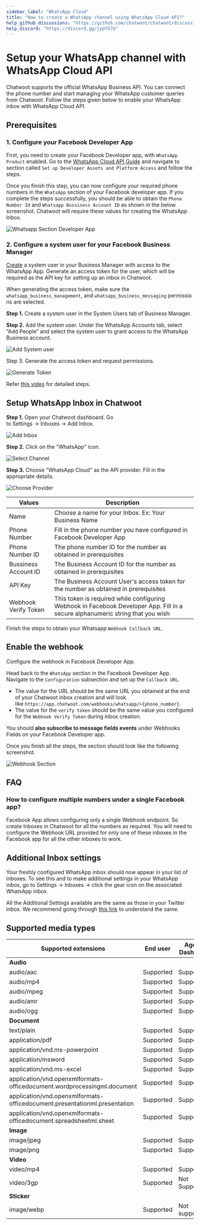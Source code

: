 ```yaml
---
sidebar_label: "WhatsApp Cloud"
title: "How to create a WhatsApp channel using WhatsApp Cloud API?"
help_github_discussions: "https://github.com/chatwoot/chatwoot/discussions/5092"
help_discord: "https://discord.gg/jypY57m"
---
```


# Setup your WhatsApp channel with WhatsApp Cloud API

Chatwoot supports the official WhatsApp Business API. You can connect the phone number and start managing your WhatsApp customer queries from Chatwoot. Follow the steps given below to enable your WhatsApp inbox with WhatsApp Cloud API.

## Prerequisites

### 1. **Configure your Facebook Developer App**

First, you need to  create your Facebook Developer app, with `WhatsApp Product` enabled. Go to the [WhatsApp Cloud API Guide](https://developers.facebook.com/docs/whatsapp/cloud-api/get-started) and navigate to section called `Set up Developer Assets and Platform Access` and follow the steps.

Once you finish this step, you can now configure your required phone numbers in the `WhatsApp` section of your Facebook developer app. If you complete the steps successfully, you should be able to obtain the `Phone Number Id` and `Whatsapp Bussiness Account ID` as shown in the below screenshot. Chatwoot will require these values for creating the WhatsApp Inbox.

![Whatsapp Section Developer App](../images/whatsapp/whatsapp-cloud/meta-developers-dashboard.png)

### 2. Configure a system user for your Facebook Business Manager

[Create](https://www.facebook.com/business/help/503306463479099?id=2190812977867143) a system user in your Business Manager with access to the WhatsApp App. Generate an access token for the user, which will be required as the API key for setting up an inbox in Chatwoot.

When generating the access token, make sure the `whatsapp_business_management`, and `whatsapp_business_messaging` permissions are selected.

**Step 1.** Create a system user in the System Users tab of Business Manager.

**Step 2.** Add the system user. Under the WhatsApp Accounts tab, select “Add People” and select the system user to grant access to the WhatsApp Business account.

![Add System user](../images/whatsapp/whatsapp-cloud/meta-business-settings.png)


Step 3. Generate the access token and request permissions.

![Generate Token](../images/whatsapp/whatsapp-cloud/meta.png)


Refer [this video](https://www.youtube.com/watch?v=gqiBzFlF44c) for detailed steps.

## Setup WhatsApp Inbox in Chatwoot

**Step 1.** Open your Chatwoot dashboard. Go to Settings → Inboxes → Add Inbox.

![Add Inbox](../images/whatsapp/whatsapp-cloud/adding-inbox-in-chatwoot.png)

**Step 2.** Click on the "WhatsApp" icon.

![Select Channel](../images/whatsapp/whatsapp-cloud/channel-select.png)

**Step 3.** Choose "WhatsApp Cloud" as the API provider. Fill in the appropriate details.

![Choose Provider](../images/whatsapp/whatsapp-cloud/choose-provider.png)

| Values        | Description |
| --------------- | --------------- |
| Name | Choose a name for your Inbox. Ex: Your Business Name             |
| Phone Number   | Fill in the phone number you have configured in Facebook Developer App              |
| Phone Number ID      | The phone number ID for the number as obtained in prerequisites              |
| Bussiness Account ID    | The Business Account ID for the number as obtained in prerequisites             |
| API Key  | The Business Account User's access token for the number as obtained in prerequisites            |
| Webhook Verify Token | This token is required while configuring Webhook in Facebook Developer App. Fill in a secure alphanumeric string that you wish  |


Finish the steps to obtain your Whatsapp `Webhook Callback URL`.

## Enable the webhook

Configure the webhook in Facebook Developer App. 

Head back to the `WhatsApp` section in the Facebook Developer App. Navigate to the `Configuration` subsection and set up the `Callback URL`.

- The value for the URL should be the same URL you obtained at the end of your Chatwoot inbox creation and will look like `https://app.chatwoot.com/webhooks/whatsapp/+{phone_number}`.
- The value for the `verify token` should be the same value you configured for the `Webhook Verify Token` during inbox creation.

You should **also subscribe to message fields events** under Webhooks Fields on your Facebook Developer app. 

Once you finish all the steps, the section should look like the following screenshot.

![Webhook Section](../images/whatsapp/whatsapp-cloud/enabling-webhook.png)

## FAQ

### How to configure multiple numbers under a single Facebook app?

Facebook App allows configuring only a single Webhook endpoint. So create Inboxes in Chatwoot for all the numbers as required. You will need to configure the Webhook URL provided for only one of these inboxes in the Facebook app for all the other inboxes to work.

## Additional Inbox settings

Your freshly configured WhatsApp inbox should now appear in your list of inboxes. To see this and to make additional settings in your WhatsApp inbox, go to Settings → Inboxes → click the gear icon on the associated WhatsApp inbox. 

All the Additional Settings available are the same as those in your Twitter inbox. We recommend going through [this link](/docs/product/channels/twitter#additional-inbox-settings) to understand the same.
## Supported media types

| Supported extensions                                                      | End user  | Agent Dashoard |
| ------------------------------------------------------------------------- | --------- | -------------- |
| **Audio**                                                                   |           |                |
| audio/aac                                                                 | Supported | Supported      |
| audio/mp4                                                                 | Supported | Supported      |
| audio/mpeg                                                                | Supported | Supported      |
| audio/amr                                                                 | Supported | Supported      |
| audio/ogg                                                                 | Supported | Supported      |
| **Document**                                                                |           |                |
| text/plain                                                                | Supported | Supported      |
| application/pdf                                                           | Supported | Supported      |
| application/vnd.ms-powerpoint                                             | Supported | Supported      |
| application/msword                                                        | Supported | Supported      |
| application/vnd.ms-excel                                                  | Supported | Supported      |
| application/vnd.openxmlformats-officedocument.wordprocessingml.document   | Supported | Supported      |
| application/vnd.openxmlformats-officedocument.presentationml.presentation | Supported | Supported      |
| application/vnd.openxmlformats-officedocument.spreadsheetml.sheet         | Supported | Supported      |
| **Image**                                                                 |           |                |
| image/jpeg                                                                | Supported | Supported      |
| image/png                                                                 | Supported | Supported      |
| **Video**                                                                 |           |                |
| video/mp4                                                                 | Supported | Supported      |
| video/3gp                                                                 | Supported | Not Supported  |
| **Sticker**                                                               |           |                |
| image/webp                                                                | Supported | Not supported  |
